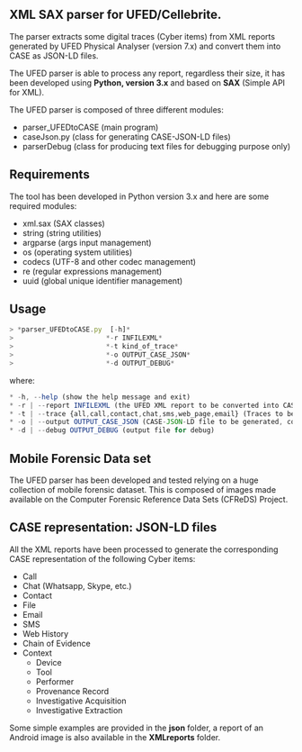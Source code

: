 ## XML SAX parser for UFED/Cellebrite.

The parser extracts some digital traces (Cyber items) from XML reports generated by UFED Physical Analyser (version 7.x) and convert them into CASE as JSON-LD files.

The UFED parser is able to process any report, regardless their size, it has been developed using **Python, version 3.x** and based on **SAX** (Simple API for XML).

The UFED parser is composed of three different modules:

* parser_UFEDtoCASE (main program)
* caseJson.py (class for generating CASE-JSON-LD files)
* parserDebug (class for producing text files for debugging purpose only)

## Requirements
The tool has been developed in Python version 3.x and here are some required modules:

* xml.sax (SAX classes)
* string (string utilities)
* argparse (args input management)
* os (operating system utilities)
* codecs (UTF-8 and other codec management)
* re (regular expressions management)
* uuid (global unique identifier management)

## Usage

```js
> *parser_UFEDtoCASE.py  [-h]*
>                       *-r INFILEXML*
>                       *-t kind_of_trace*
>                       *-o OUTPUT_CASE_JSON*
>                       *-d OUTPUT_DEBUG*
```
where:

```js
* -h, --help (show the help message and exit)
* -r | --report INFILEXML (the UFED XML report to be converted into CASE, compulsary)
* -t | --trace {all,call,contact,chat,sms,web_page,email} (Traces to be extracted, optional, default all)
* -o | --output OUTPUT_CASE_JSON (CASE-JSON-LD file to be generated, compulsory)
* -d | --debug OUTPUT_DEBUG (output file for debug)
```

## Mobile Forensic Data set
The UFED parser has been developed and tested relying on a huge collection of mobile forensic dataset. This is composed of images made available on the Computer Forensic Reference Data Sets  (CFReDS) Project.

## CASE representation: JSON-LD files
All the XML reports have been processed to generate the corresponding CASE representation of the following Cyber items:

* Call
* Chat (Whatsapp, Skype, etc.)
* Contact
* File
* Email
* SMS
* Web History
* Chain of Evidence
* Context
  * Device
  * Tool
  * Performer
  * Provenance Record
  * Investigative Acquisition
  * Investigative Extraction

Some simple examples are provided in the **json** folder, a report of an Android image is also available in the **XMLreports** folder.
